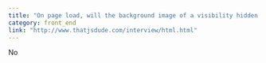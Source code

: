 ```yaml
---
title: "On page load, will the background image of a visibility hidden element get downloaded by the browser?."
category: front_end
link: "http://www.thatjsdude.com/interview/html.html"
---
```

No

